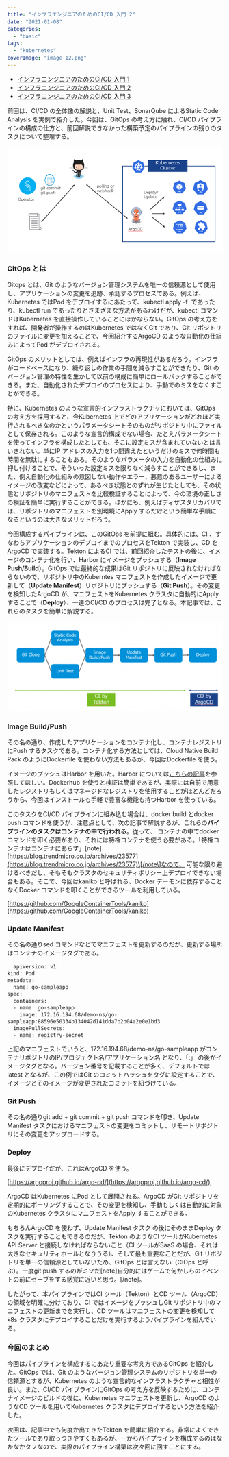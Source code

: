 ```yaml
---
title: "インフラエンジニアのためのCI/CD 入門 2"
date: "2021-01-08"
categories: 
  - "basic"
tags: 
  - "kubernetes"
coverImage: "image-12.png"
---
```


- [](https://blog.vpantry.net/2021/01/cicd-1/)[インフラエンジニアのためのCI/CD 入門 1](https://blog.vpantry.net/2021/01/cicd-1/)
- [](https://blog.vpantry.net/2021/01/cicd-1/)[インフラエンジニアのためのCI/CD 入門 2](https://blog.vpantry.net/2021/01/cicd-2/)
- [](https://blog.vpantry.net/2021/01/cicd-1/)[インフラエンジニアのためのCI/CD 入門 3](https://blog.vpantry.net/?p=845)

前回は、CI/CD の全体像の解説と、Unit Test、SonarQube によるStatic Code Analysis を実例で紹介した。今回は、GitOps の考え方に触れ、CI/CD パイプラインの構成の仕方と、前回解説できなかった構築予定のパイプラインの残りのタスクについて整理する。

![](images/image-12.png)

### GitOps とは

Gitops とは、Git のようなバージョン管理システムを唯一の信頼源として使用し、アプリケーションの変更を追跡、承認するプロセスである。例えば、Kubernetes ではPod をデプロイするにあたって、kubectl apply -f  であったり、kubectl run であったりとさまざまな方法があるわけだが、kubectl コマンドはKubernetes を直接操作していることにほかならない。GitOps の考え方をすれば、開発者が操作するのはKubernetes ではなくGit であり、Git リポジトリのファイルに変更を加えることで、今回紹介するArgoCD のような自動化の仕組みによってPod がデプロイされる。

GitOps のメリットとしては、例えばインフラの再現性があるだろう。インフラがコードベースになり、繰り返しの作業の手間を減らすことができたり、Git のバージョン管理の特性を生かして以前の構成に簡単にロールバックすることができる。また、自動化されたデプロイのプロセスにより、手動でのミスをなくすことができる。

特に、Kubernetes のような宣言的インフラストラクチャにおいては、GitOps の考え方を採用すると、今Kubernetes 上でどのアプリケーションがどれほど実行されるべきなのかというパラメータシートそのものがリポジトリ中にファイルとして保存される。このような宣言的構成でない場合、たとえパラメータシートを使ってインフラを構成したとしても、そこに設定ミスが含まれていないとは言いきれない。単にIP アドレスの入力を1つ間違えたというだけのミスで何時間も時間を無駄にすることもある。そのようなパラメータの入力を自動化の仕組みに押し付けることで、そういった設定ミスを限りなく減らすことができるし、また、例え自動化の仕組みの意図しない動作やエラー、悪意のあるユーザーによるイメージの改変などによって、あるべき状態とのずれが生じたとしても、その状態とリポジトリのマニフェストを比較検証することによって、今の環境の正しさの検証を簡単に実行することができる。ほかにも、例えばディザスタリカバリでは、リポジトリのマニフェストを別環境にApply するだけという簡単な手順になるというのは大きなメリットだろう。

今回構成するパイプラインは、このGitOps を前提に組む。具体的には、CI 、すなわちアプリケーションのデプロイまでのプロセスをTekton で実装し、CD をArgoCD で実装する。Tekton によるCI では、前回紹介したテストの後に、イメージのコンテナ化を行い、Harbor にイメージをプッシュする（**Image Push/Build**）。GitOps では最終的な成果はGit リポジトリに反映されなければならないので、リポジトリ中のKuberntes マニフェストを作成したイメージで更新して（**Update Manifest**）リポジトリにプッシュする（**Git Push**）。その変更を検知したArgoCD が、マニフェストをKubernetes クラスタに自動的にApply することで（**Deploy**）、一連のCI/CD のプロセスは完了となる。本記事では、これらのタスクを簡単に解説する。

![](images/image-8-1024x425.png)

### Image Build/Push

その名の通り、作成したアプリケーションをコンテナ化し、コンテナレジストリにPush するタスクである。コンテナ化する方法としては、Cloud Native Build Pack のようにDockerfile を使わない方法もあるが、今回はDockerfile を使う。

イメージのプッシュはHarbor を用いた。Harbor については[こちらの記事](https://blog.vpantry.net/2020/02/harbor-helm-install/)を参照してほしい。Dockerhub を使うと検証は簡単であるが、実際には自前で用意したレジストリもしくはマネージドなレジストリを使用することがほとんどだろうから、今回はインストールも手軽で豊富な機能も持つHarbor を使っている。

このタスクをCI/CD パイプラインに組み込む場合は、docker build とdocker push コマンドを使うが、注意点として、次の記事で解説するが、これらの**パイプラインのタスクはコンテナの中で行われる**。従って、 コンテナの中でdocker コマンドを叩く必要があり、それには特権コンテナを使う必要がある。「特権コンテナはコンテナにあらず」\[note\][https://blog.trendmicro.co.jp/archives/23577](https://blog.trendmicro.co.jp/archives/23577)\[/note\]なので、 可能な限り避けるべきだし、そもそもクラスタのセキュリティポリシー上デプロイできない場合もある。そこで、今回はkaniko と呼ばれる、Docker デーモンに依存することなくDocker コマンドを叩くことができるツールを利用している。

[https://github.com/GoogleContainerTools/kaniko](https://github.com/GoogleContainerTools/kaniko)

### Update Manifest

その名の通りsed コマンドなどでマニフェストを更新するのだが、更新する場所はコンテナのイメージタグである。

```
  apiVersion: v1
kind: Pod
metadata:
  name: go-sampleapp
spec:
  containers:
  - name: go-sampleapp
    image: 172.16.194.68/demo-ns/go-sampleapp:88596e50334b134042d141dda7b2b04a2e0e1bd3
  imagePullSecrets:
  - name: registry-secret
```

上記のマニフェストでいうと、172.16.194.68/demo-ns/go-sampleapp がコンテナリポジトリのIP/プロジェクト名/アプリケーション名 となり、「:」 の後がイメージタグとなる。バージョン番号を記載することが多く、デフォルトではlatest となるが、この例ではGit のコミットハッシュをタグに設定することで、イメージとそのイメージが変更されたコミットを紐づけている。

### Git Push

その名の通りgit add + git commit + git push コマンドを叩き、Update Manifest タスクにおけるマニフェストの変更をコミットし、リモートリポジトリにその変更をアップロードする。

### Deploy

最後にデプロイだが、これはArgoCD を使う。

[https://argoproj.github.io/argo-cd/](https://argoproj.github.io/argo-cd/)

ArgoCD はKubernetes にPod として展開される。ArgoCD がGit リポジトリを定期的にポーリングすることで、その変更を検知し、手動もしくは自動的に対象のKubernetes クラスタにマニフェストをApply することができる。

もちろんArgoCD を使わず、Update Manifest タスク の後にそのままDeploy タスクを実行することもできるのだが、Tekton のようなCI ツールがKubernetes API Server と接続しなければならないこと（CI ツールがSaaS の場合、それは大きなセキュリティホールとなりうる）、そして最も重要なことだが、Git リポジトリを単一の信頼源としていないため、GitOps とは言えない（CIOps と呼ぶ）。一度git push するのがミソだ\[note\]自分的にはゲームで何かしらのイベントの前にセーブをする感覚に近いと思う。\[/note\]。

したがって、本パイプラインではCI ツール（Tekton）とCD ツール（ArgoCD）の領域を明確に分けており、CI ではイメージをプッシュしGit リポジトリ中のマニフェストの更新までを実行し、CD ツールはマニフェストの変更を検知してk8s クラスタにデプロイすることだけを実行するようパイプラインを組んでいる。

### 今回のまとめ

今回はパイプラインを構成するにあたり重要な考え方であるGitOps を紹介した。GitOps では、Git のようなバージョン管理システムのリポジトリを単一の信頼源とするが、Kubernetes のような宣言的なインフラストラクチャと相性が良い。また、CI/CD パイプラインにGitOps の考え方を反映するために、コンテナイメージのビルドの後に、Kubernetes マニフェストを更新し、ArgoCD のようなCD ツールを用いてKubernetes クラスタにデプロイするという方法を紹介した。

次回は、記事中でも何度か出てきたTekton を簡単に紹介する。非常によくできたツールであり取っつきやすくもあるが、一からパイプラインを構成するのはなかなかタフなので、実際のパイプライン構築は次々回に回すことにする。
